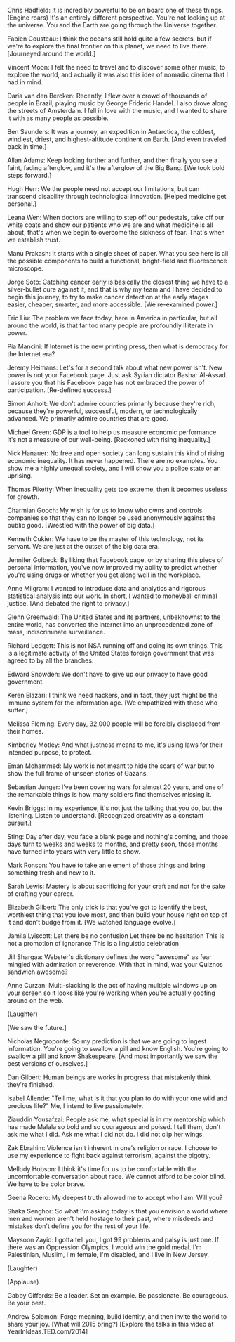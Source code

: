 

Chris Hadfield: It is incredibly powerful
to be on board one of these things.
(Engine roars)
It&#39;s an entirely different perspective.
You&#39;re not looking up at the universe.
You and the Earth are going
through the Universe together.

Fabien Cousteau: I think the oceans
still hold quite a few secrets,
but if we&#39;re to explore
the final frontier on this planet,
we need to live there.
[Journeyed around the world.]

Vincent Moon: I felt the need to travel
and to discover some other music,
to explore the world,
and actually it was also this idea
of nomadic cinema that I had in mind.

Daria van den Bercken: Recently, I flew
over a crowd of thousands of people
in Brazil, playing music
by George Frideric Handel.
I also drove along
the streets of Amsterdam.
I fell in love with the music,
and I wanted to share it
with as many people as possible.

Ben Saunders: It was a journey,
an expedition in Antarctica,
the coldest, windiest, driest,
and highest-altitude continent on Earth.
[And even traveled back in time.]

Allan Adams: Keep looking
further and further,
and then finally you see
a faint, fading afterglow,
and it&#39;s the afterglow of the Big Bang.
[We took bold steps forward.]

Hugh Herr: We the people need not
accept our limitations,
but can transcend disability
through technological innovation.
[Helped medicine get personal.]

Leana Wen: When doctors
are willing to step off our pedestals,
take off our white coats
and show our patients who we are
and what medicine is all about,
that&#39;s when we begin to overcome
the sickness of fear.
That&#39;s when we establish trust.

Manu Prakash: It starts
with a single sheet of paper.
What you see here
is all the possible components
to build a functional, bright-field
and fluorescence microscope.

Jorge Soto: Catching cancer early
is basically the closest thing we have
to a silver-bullet cure against it,
and that is why my team and I
have decided to begin this journey,
to try to make cancer detection
at the early stages
easier, cheaper, smarter,
and more accessible.
[We re-examined power.]

Eric Liu: The problem we face today,
here in America in particular,
but all around the world,
is that far too many people
are profoundly illiterate in power.

Pia Mancini: If Internet
is the new printing press,
then what is democracy
for the Internet era?

Jeremy Heimans: Let&#39;s for a second
talk about what new power isn&#39;t.
New power is not your Facebook page.
Just ask Syrian dictator Bashar Al-Assad.
I assure you that his Facebook page
has not embraced
the power of participation.
[Re-defined success.]

Simon Anholt: We don&#39;t admire countries
primarily because they&#39;re rich,
because they&#39;re powerful, successful,
modern, or technologically advanced.
We primarily admire countries
that are good.

Michael Green: GDP is a tool
to help us measure economic performance.
It&#39;s not a measure of our well-being.
[Reckoned with rising inequality.]

Nick Hanauer: No free
and open society can long sustain
this kind of rising economic inequality.
It has never happened.
There are no examples.
You show me a highly unequal society,
and I will show you
a police state or an uprising.

Thomas Piketty: When inequality
gets too extreme,
then it becomes useless for growth.

Charmian Gooch: My wish is for us to know
who owns and controls companies
so that they can no longer be used
anonymously against the public good.
[Wrestled with the power of big data.]

Kenneth Cukier: We have to be the master
of this technology, not its servant.
We are just at the outset
of the big data era.

Jennifer Golbeck:
By liking that Facebook page,
or by sharing this piece
of personal information,
you&#39;ve now improved my ability to predict
whether you&#39;re using drugs
or whether you get along well
in the workplace.

Anne Milgram: I wanted
to introduce data and analytics
and rigorous statistical
analysis into our work.
In short, I wanted
to moneyball criminal justice.
[And debated the right to privacy.]

Glenn Greenwald: The United States
and its partners,
unbeknownst to the entire world,
has converted the Internet
into an unprecedented zone
of mass, indiscriminate surveillance.

Richard Ledgett: This is not NSA
running off and doing its own things.
This is a legitimate activity
of the United States foreign government
that was agreed to by all the branches.

Edward Snowden: We don&#39;t have to give up
our privacy to have good government.

Keren Elazari: I think we need hackers,
and in fact, they just might be
the immune system for the information age.
[We empathized with those who suffer.]

Melissa Fleming: Every day, 32,000 people
will be forcibly displaced
from their homes.

Kimberley Motley:
And what justness means to me,
it&#39;s using laws for their
intended purpose, to protect.

Eman Mohammed: My work is not
meant to hide the scars of war
but to show the full frame
of unseen stories of Gazans.

Sebastian Junger: I&#39;ve been
covering wars for almost 20 years,
and one of the remarkable things
is how many soldiers
find themselves missing it.

Kevin Briggs: In my experience,
it&#39;s not just the talking that you do,
but the listening.
Listen to understand.
[Recognized creativity
as a constant pursuit.]

Sting: Day after day, you face
a blank page and nothing&#39;s coming,
and those days turn to weeks
and weeks to months,
and pretty soon, those months have turned
into years with very little to show.

Mark Ronson: You have to take
an element of those things
and bring something fresh and new to it.

Sarah Lewis: Mastery is about
sacrificing for your craft
and not for the sake
of crafting your career.

Elizabeth Gilbert: The only trick
is that you&#39;ve got to identify
the best, worthiest thing
that you love most,
and then build your house
right on top of it
and don&#39;t budge from it.
[We watched language evolve.]

Jamila Lyiscott:
Let there be no confusion
Let there be no hesitation
This is not a promotion of ignorance
This is a linguistic celebration

Jill Shargaa: Webster&#39;s dictionary
defines the word &quot;awesome&quot;
as fear mingled with
admiration or reverence.
With that in mind,
was your Quiznos sandwich awesome?

Anne Curzan: Multi-slacking
is the act of having
multiple windows up on your screen
so it looks like you&#39;re working when
you&#39;re actually goofing around on the web.

(Laughter)

[We saw the future.]

Nicholas Negroponte: So my prediction is
that we are going to ingest information.
You&#39;re going to swallow
a pill and know English.
You&#39;re going to swallow
a pill and know Shakespeare.
[And most importantly
we saw the best versions of ourselves.]

Dan Gilbert: Human beings
are works in progress
that mistakenly think they&#39;re finished.

Isabel Allende: &quot;Tell me,
what is it that you plan to do
with your one wild and precious life?&quot;
Me, I intend to live passionately.

Ziauddin Yousafzai: People ask me,
what special is in my mentorship
which has made Malala so bold
and so courageous and poised.
I tell them, don&#39;t ask me what I did.
Ask me what I did not do.
I did not clip her wings.

Zak Ebrahim: Violence isn&#39;t inherent
in one&#39;s religion or race.
I choose to use my experience
to fight back against terrorism,
against the bigotry.

Mellody Hobson: I think it&#39;s time
for us to be comfortable
with the uncomfortable
conversation about race.
We cannot afford to be color blind.
We have to be color brave.

Geena Rocero: My deepest truth
allowed me to accept who I am. Will you?

Shaka Senghor: So what I&#39;m asking today
is that you envision a world
where men and women
aren&#39;t held hostage to their past,
where misdeeds and mistakes don&#39;t
define you for the rest of your life.

Maysoon Zayid: I gotta tell you,
I got 99 problems and palsy is just one.
If there was an Oppression Olympics,
I would win the gold medal.
I&#39;m Palestinian, Muslim,
I&#39;m female, I&#39;m disabled,
and I live in New Jersey.

(Laughter)
 
(Applause)


Gabby Giffords: Be a leader.
Set an example.
Be passionate.
Be courageous. Be your best.

Andrew Solomon:
Forge meaning, build identity,
and then invite the world
to share your joy.
[What will 2015 bring?]
[Explore the talks in this video
at YearInIdeas.TED.com/2014]
